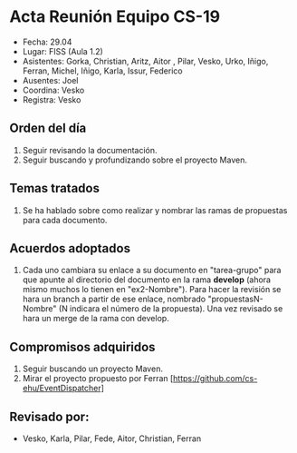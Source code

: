 # Acta Reunión Equipo CS-19

- Fecha: 29.04
- Lugar: FISS (Aula 1.2)
- Asistentes: Gorka, Christian, Aritz, Aitor , Pilar, Vesko, Urko, Iñigo, Ferran, Michel, Iñigo, Karla, Issur, Federico
- Ausentes: Joel
- Coordina: Vesko
- Registra: Vesko

## Orden del día
1. Seguir revisando la documentación.
2. Seguir buscando y profundizando sobre el proyecto Maven.

## Temas tratados
1. Se ha hablado sobre como realizar y nombrar las ramas de propuestas para cada documento.

## Acuerdos adoptados
1. Cada uno cambiara su enlace a su documento en "tarea-grupo" para que apunte al directorio del documento en la rama **develop**
(ahora mismo muchos lo tienen en "ex2-Nombre"). Para hacer la revisión se hara un branch a partir de ese enlace, nombrado "propuestasN-Nombre" (N indicara el número de la propuesta). Una vez revisado se hara un merge de la rama con develop.
  
## Compromisos adquiridos
1. Seguir buscando un proyecto Maven.
2. Mirar el proyecto propuesto por Ferran [https://github.com/cs-ehu/EventDispatcher]

## Revisado por:
- Vesko, Karla, Pilar, Fede, Aitor, Christian, Ferran


